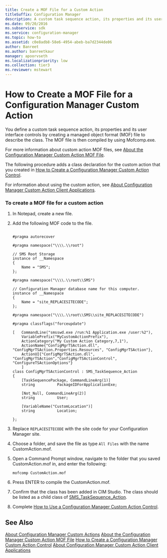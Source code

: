 ```yaml
---
title: Create a MOF File for a Custom Action
titleSuffix: Configuration Manager
description: A custom task sequence action, its properties and its user interface controls are defined by creating a managed object format (MOF) file to describe the class.
ms.date: 09/20/2016
ms.subservice: sdk
ms.service: configuration-manager
ms.topic: how-to
ms.assetid: c0e8adb8-58e6-4954-abeb-ba7d2344de06
author: Banreet
ms.author: banreetkaur
manager: apoorvseth
ms.localizationpriority: low
ms.collection: tier3
ms.reviewer: mstewart
---
```

# How to Create a MOF File for a Configuration Manager Custom Action
You define a custom task sequence action, its properties and its user interface controls by creating a managed object format (MOF) file to describe the class. The MOF file is then compiled by using Mofcomp.exe.

 For more information about custom action MOF files, see [About the Configuration Manager Custom Action MOF File](../../develop/osd/about-configuration-manager-custom-action-mof-files.md).

 The following procedure adds a class declaration for the custom action that you created in [How to Create a Configuration Manager Custom Action Control](../../develop/osd/how-to-create-a-configuration-manager-custom-action-control.md).

 For information about using the custom action, see [About Configuration Manager Custom Action Client Applications](../../develop/osd/about-configuration-manager-custom-action-client-applications.md).

### To create a MOF file for a custom action

1.  In Notepad, create a new file.

2.  Add the following MOF code to the file.

    ```

    #pragma autorecover

    #pragma namespace("\\\\.\\root")

    // SMS Root Storage
    instance of __Namespace
    {
        Name = "SMS";
    };

    #pragma namespace("\\\\.\\root\\SMS")

    // Configuration Manager database name for this computer.
    instance of __Namespace
    {
        Name = "site_REPLACESITECODE";
    };

    #pragma namespace("\\\\.\\root\\SMS\\site_REPLACESITECODE")

    #pragma classflags("forceupdate")

    [   CommandLine("smsswd.exe /run:%1 Application.exe /user:%2"),
        VariablePrefix("MyCustomActionPrefix"),
        ActionCategory("My Custom Action Category,7,1"),
        ActionName{"ConfigMgrTSAction.dll", "ConfigMgrTSAction.Properties.Resources", "ConfigMgrTSAction"},
        ActionUI{"ConfigMgrTSAction.dll", "ConfigMgrTSAction","ConfigMgrTSActionControl",
    "ConfigureTSActionOptions"}
        ]
    class ConfigMgrTSActionControl : SMS_TaskSequence_Action
    {
        [TaskSequencePackage, CommandLineArg(1)]
        string          PackageIDForApplicationExe;

        [Not_Null, CommandLineArg(2)]
        string          User;

        [VariableName("CustomLocation")]
        string          Location;

    };
    ```

3.  Replace `REPLACESITECODE` with the site code for your Configuration Manager site.

4.  Choose a folder, and save the file as type `All Files` with the name CustomAction.mof.

5.  Open a Command Prompt window, navigate to the folder that you saved CustomAction.mof in, and enter the following:

    ```
    mofcomp CustomAction.mof
    ```

6.  Press ENTER to compile the CustomAction.mof.

7.  Confirm that the class has been added in CIM Studio. The class should be listed as a child class of [SMS_TaskSequence_Action](../../develop/reference/osd/sms_tasksequence_action-server-wmi-class.md).

8.  Complete [How to Use a Configuration Manager Custom Action Control](../../develop/osd/how-to-use-a-configuration-manager-custom-action-control.md).

## See Also
 [About Configuration Manager Custom Actions](../../develop/osd/about-configuration-manager-custom-actions.md)
 [About the Configuration Manager Custom Action MOF File](../../develop/osd/about-configuration-manager-custom-action-mof-files.md)
 [How to Create a Configuration Manager Custom Action Control](../../develop/osd/how-to-create-a-configuration-manager-custom-action-control.md)
 [About Configuration Manager Custom Action Client Applications](../../develop/osd/about-configuration-manager-custom-action-client-applications.md)
